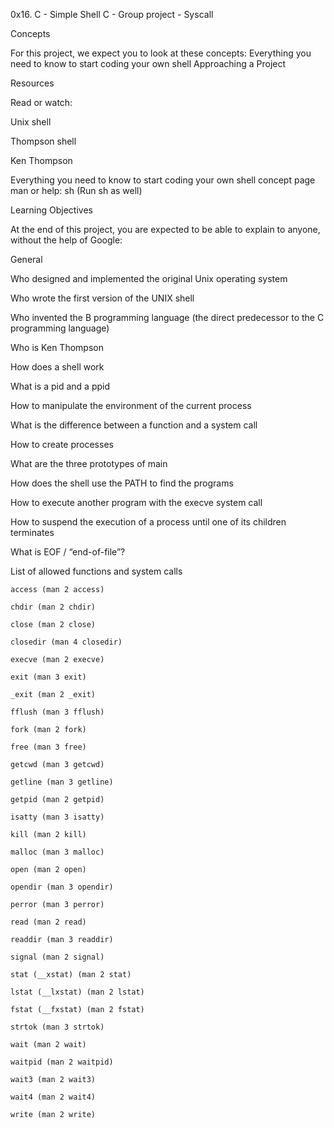 0x16. C - Simple Shell
C - Group project - Syscall

Concepts

For this project, we expect you to look at these concepts:
Everything you need to know to start coding your own shell
Approaching a Project

Resources

Read or watch:

Unix shell

Thompson shell

Ken Thompson

Everything you need to know to start coding your own shell concept page
man or help: sh (Run sh as well)

Learning Objectives

At the end of this project, you are expected to be able to explain to anyone, without the help of Google:

General

Who designed and implemented the original Unix operating system

Who wrote the first version of the UNIX shell

Who invented the B programming language (the direct predecessor to the C programming language)

Who is Ken Thompson

How does a shell work

What is a pid and a ppid

How to manipulate the environment of the current process

What is the difference between a function and a system call

How to create processes

What are the three prototypes of main

How does the shell use the PATH to find the programs

How to execute another program with the execve system call

How to suspend the execution of a process until one of its children terminates

What is EOF / “end-of-file”?

List of allowed functions and system calls

	access (man 2 access)

	chdir (man 2 chdir)

	close (man 2 close)

	closedir (man 4 closedir)

	execve (man 2 execve)

	exit (man 3 exit)

	_exit (man 2 _exit)

	fflush (man 3 fflush)

	fork (man 2 fork)

	free (man 3 free)

	getcwd (man 3 getcwd)

	getline (man 3 getline)

	getpid (man 2 getpid)

	isatty (man 3 isatty)

	kill (man 2 kill)

	malloc (man 3 malloc)

	open (man 2 open)

	opendir (man 3 opendir)

	perror (man 3 perror)

	read (man 2 read)

	readdir (man 3 readdir)

	signal (man 2 signal)

	stat (__xstat) (man 2 stat)

	lstat (__lxstat) (man 2 lstat)

	fstat (__fxstat) (man 2 fstat)

	strtok (man 3 strtok)

	wait (man 2 wait)

	waitpid (man 2 waitpid)

	wait3 (man 2 wait3)

	wait4 (man 2 wait4)

	write (man 2 write)
